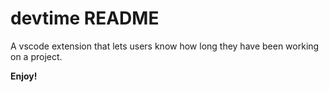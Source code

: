 # devtime README

A vscode extension that lets users know how long they have been working on a project. 

**Enjoy!**
